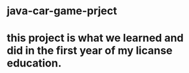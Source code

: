 # java-car-game-prject
# this project is what we learned and did in the first year of my licanse education.
